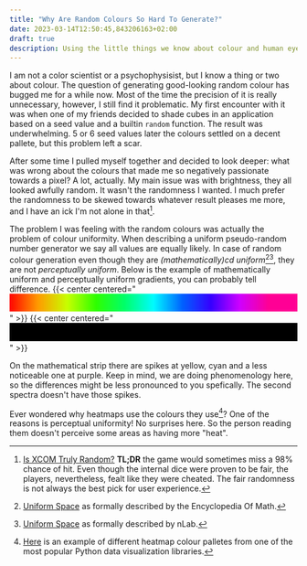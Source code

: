 ```yaml
---
title: "Why Are Random Colours So Hard To Generate?"
date: 2023-03-14T12:50:45,843206163+02:00
draft: true
description: Using the little things we know about colour and human eyes to define a better random colour generation technique. Answering a personal question born out of aesthetic frustration.
---
```


I am not a color scientist or a psychophysisist, but I know a thing or two about colour. 
The question of generating good-looking random colour has bugged me for a while now. 
Most of the time the precision of it is really unnecessary, however, I still find it
problematic. My first encounter with it was when one of my friends decided to 
shade cubes in an application based on a seed value and a builtin `random` function.
The result was underwhelming. 5 or 6 seed values later the colours settled
on a decent pallete, but this problem left a scar. 

After some time I pulled myself together and decided to look deeper: what
was wrong about the colours that made me so negatively passionate towards
a pixel? A lot, actually. My main issue was with brightness, they all looked
awfully random. It wasn't the randomness I wanted.
I much prefer the randomness to be skewed towards whatever 
result pleases me more, and I have an ick I'm not alone in that[^x-com-randomness].

The problem I was feeling with the random
colours was actually the problem of colour uniformity. When describing a uniform
pseudo-random number generator we say all values are equally likely. In case
of random colour generation even though they are *(mathematically)cd  uniform*[^uniform-space-enc-of-math][^uniform-space-nlab], they
are not *perceptually uniform*. Below is the example of mathematically uniform and
perceptually uniform gradients, you can probably tell difference. 
{{< center centered="![Mathematically Uniform Strip](./math_uniform_strip.svg)" >}}
{{< center centered="![Perceptually Uniform Strip](./perceptually_uniform_strip.svg)" >}}

On the mathematical strip there are spikes at yellow, cyan and a less noticeable one
at purple. Keep in mind, we are doing phenomenology here, so the differences might
be less pronounced to you spefically. The second spectra doesn't have those spikes.

Ever wondered why heatmaps use the colours they use[^matplotlib-perceptually-uniform]? 
One of the reasons is perceptual uniformity! No surprises here. So the person reading them doesn't perceive
some areas as having more "heat".


[^uniform-space-enc-of-math]: [Uniform Space](https://encyclopediaofmath.org/wiki/Uniform_space) as formally described by the Encyclopedia Of Math.
[^uniform-space-nlab]: [Uniform Space](https://ncatlab.org/nlab/show/uniform+space) as formally described by nLab.
[^x-com-randomness]: [Is XCOM Truly Random?](https://sinepost.wordpress.com/2012/11/11/is-xcom-truly-random/) **TL;DR**
the game would sometimes miss a 98% chance of hit. Even though the internal
dice were proven to be fair, the players, nevertheless, fealt like they were
cheated. The fair randomness is not always the best pick for user experience.
[^matplotlib-perceptually-uniform]: [Here](https://matplotlib.org/stable/tutorials/colors/colormaps.html) is an example of different heatmap colour palletes from one of the most popular Python data visualization libraries.
